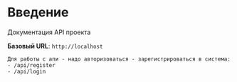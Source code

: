 # Введение

Документация API проекта

<aside>
    <strong>Базовый URL</strong>: <code>http://localhost</code>
</aside>

    Для работы с апи - надо авторизоваться - зарегистрироваться в система:
    - /api/register
    - /api/login

